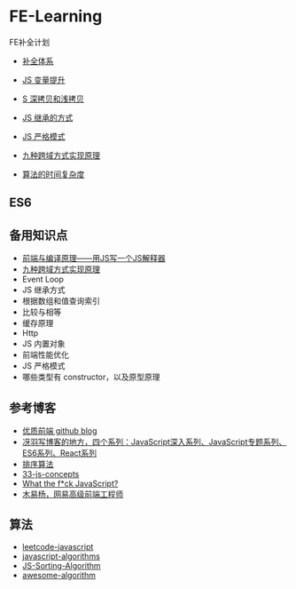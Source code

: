 # FE-Learning



FE补全计划

- [补全体系](https://github.com/ravencrown/FE-Learning/issues/7)

- [JS 变量提升](https://github.com/ravencrown/Daily-Question/issues/1)
- [S 深拷贝和浅拷贝](https://github.com/ravencrown/Daily-Question/issues/2)
- [JS 继承的方式](https://github.com/ravencrown/Daily-Question/issues/3)
- [JS 严格模式](https://github.com/ravencrown/Daily-Question/issues/4)
- [九种跨域方式实现原理](https://github.com/ravencrown/Daily-Question/issues/5)
- [算法的时间复杂度](https://github.com/ravencrown/Daily-Question/issues/6)


## ES6




## 备用知识点

- [前端与编译原理——用JS写一个JS解释器](https://segmentfault.com/a/1190000017241258)
- [九种跨域方式实现原理](https://segmentfault.com/a/1190000018017118?utm_source=tag-newest)
- Event Loop
- JS 继承方式
- 根据数组和值查询索引
- 比较与相等
- 缓存原理
- Http
- JS 内置对象
- 前端性能优化
- JS 严格模式
- 哪些类型有 constructor，以及原型原理


## 参考博客

- [优质前端 github blog](https://github.com/ljianshu/Blog)
- [冴羽写博客的地方，四个系列：JavaScript深入系列、JavaScript专题系列、ES6系列、React系列](https://github.com/mqyqingfeng/Blog)
- [排序算法](https://github.com/hustcc/JS-Sorting-Algorithm)
- [33-js-concepts](https://github.com/stephentian/33-js-concepts)
- [What the f*ck JavaScript?](https://github.com/denysdovhan/wtfjs)
- [木易杨，网易高级前端工程师](https://github.com/yygmind/blog)

## 算法

- [leetcode-javascript](https://github.com/chihungyu1116/leetcode-javascript)
- [javascript-algorithms](https://github.com/trekhleb/javascript-algorithms/blob/master/README.zh-CN.md)
- [JS-Sorting-Algorithm](https://github.com/hustcc/JS-Sorting-Algorithm)
- [awesome-algorithm](https://github.com/apachecn/awesome-algorithm)
